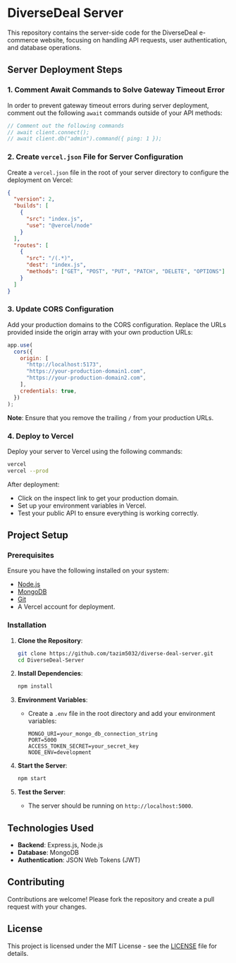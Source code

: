 # DiverseDeal Server


This repository contains the server-side code for the DiverseDeal e-commerce website, focusing on handling API requests, user authentication, and database operations.

## Server Deployment Steps

### 1. Comment Await Commands to Solve Gateway Timeout Error

In order to prevent gateway timeout errors during server deployment, comment out the following `await` commands outside of your API methods:

```js
// Comment out the following commands
// await client.connect();
// await client.db("admin").command({ ping: 1 });
```

### 2. Create `vercel.json` File for Server Configuration

Create a `vercel.json` file in the root of your server directory to configure the deployment on Vercel:

```json
{
  "version": 2,
  "builds": [
    {
      "src": "index.js",
      "use": "@vercel/node"
    }
  ],
  "routes": [
    {
      "src": "/(.*)",
      "dest": "index.js",
      "methods": ["GET", "POST", "PUT", "PATCH", "DELETE", "OPTIONS"]
    }
  ]
}
```

### 3. Update CORS Configuration

Add your production domains to the CORS configuration. Replace the URLs provided inside the origin array with your own production URLs:

```js
app.use(
  cors({
    origin: [
      "http://localhost:5173",
      "https://your-production-domain1.com",
      "https://your-production-domain2.com",
    ],
    credentials: true,
  })
);
```

**Note**: Ensure that you remove the trailing `/` from your production URLs.



### 4. Deploy to Vercel

Deploy your server to Vercel using the following commands:

```bash
vercel
vercel --prod
```

After deployment:
- Click on the inspect link to get your production domain.
- Set up your environment variables in Vercel.
- Test your public API to ensure everything is working correctly.

## Project Setup

### Prerequisites

Ensure you have the following installed on your system:

- [Node.js](https://nodejs.org/en/)
- [MongoDB](https://www.mongodb.com/)
- [Git](https://git-scm.com/)
- A Vercel account for deployment.

### Installation

1. **Clone the Repository**:
   ```bash
   git clone https://github.com/tazim5032/diverse-deal-server.git
   cd DiverseDeal-Server
   ```

2. **Install Dependencies**:
   ```bash
   npm install
   ```

3. **Environment Variables**:
   - Create a `.env` file in the root directory and add your environment variables:
     ```
     MONGO_URI=your_mongo_db_connection_string
     PORT=5000
     ACCESS_TOKEN_SECRET=your_secret_key
     NODE_ENV=development
     ```

4. **Start the Server**:
   ```bash
   npm start
   ```

5. **Test the Server**:
   - The server should be running on `http://localhost:5000`.

## Technologies Used

- **Backend**: Express.js, Node.js
- **Database**: MongoDB
- **Authentication**: JSON Web Tokens (JWT)

## Contributing

Contributions are welcome! Please fork the repository and create a pull request with your changes.

## License

This project is licensed under the MIT License - see the [LICENSE](LICENSE) file for details.
